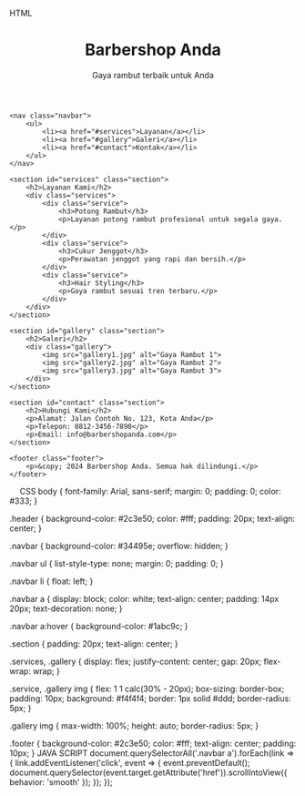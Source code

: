 HTML
<!DOCTYPE html>
<html lang="id">
<head>
    <meta charset="UTF-8">
    <meta name="viewport" content="width=device-width, initial-scale=1.0">
    <title>Barbershop Anda</title>
    <link rel="stylesheet" href="styles.css">
</head>
<body>
    <header class="header">
        <div class="container">
            <h1>Barbershop Anda</h1>
            <p>Gaya rambut terbaik untuk Anda</p>
        </div>
    </header>
    
    <nav class="navbar">
        <ul>
            <li><a href="#services">Layanan</a></li>
            <li><a href="#gallery">Galeri</a></li>
            <li><a href="#contact">Kontak</a></li>
        </ul>
    </nav>
    
    <section id="services" class="section">
        <h2>Layanan Kami</h2>
        <div class="services">
            <div class="service">
                <h3>Potong Rambut</h3>
                <p>Layanan potong rambut profesional untuk segala gaya.</p>
            </div>
            <div class="service">
                <h3>Cukur Jenggot</h3>
                <p>Perawatan jenggot yang rapi dan bersih.</p>
            </div>
            <div class="service">
                <h3>Hair Styling</h3>
                <p>Gaya rambut sesuai tren terbaru.</p>
            </div>
        </div>
    </section>
    
    <section id="gallery" class="section">
        <h2>Galeri</h2>
        <div class="gallery">
            <img src="gallery1.jpg" alt="Gaya Rambut 1">
            <img src="gallery2.jpg" alt="Gaya Rambut 2">
            <img src="gallery3.jpg" alt="Gaya Rambut 3">
        </div>
    </section>
    
    <section id="contact" class="section">
        <h2>Hubungi Kami</h2>
        <p>Alamat: Jalan Contoh No. 123, Kota Anda</p>
        <p>Telepon: 0812-3456-7890</p>
        <p>Email: info@barbershopanda.com</p>
    </section>
    
    <footer class="footer">
        <p>&copy; 2024 Barbershop Anda. Semua hak dilindungi.</p>
    </footer>
</body>
</html>

 
CSS
body {
    font-family: Arial, sans-serif;
    margin: 0;
    padding: 0;
    color: #333;
}

.header {
    background-color: #2c3e50;
    color: #fff;
    padding: 20px;
    text-align: center;
}

.navbar {
    background-color: #34495e;
    overflow: hidden;
}

.navbar ul {
    list-style-type: none;
    margin: 0;
    padding: 0;
}

.navbar li {
    float: left;
}

.navbar a {
    display: block;
    color: white;
    text-align: center;
    padding: 14px 20px;
    text-decoration: none;
}

.navbar a:hover {
    background-color: #1abc9c;
}

.section {
    padding: 20px;
    text-align: center;
}

.services, .gallery {
    display: flex;
    justify-content: center;
    gap: 20px;
    flex-wrap: wrap;
}

.service, .gallery img {
    flex: 1 1 calc(30% - 20px);
    box-sizing: border-box;
    padding: 10px;
    background: #f4f4f4;
    border: 1px solid #ddd;
    border-radius: 5px;
}

.gallery img {
    max-width: 100%;
    height: auto;
    border-radius: 5px;
}

.footer {
    background-color: #2c3e50;
    color: #fff;
    text-align: center;
    padding: 10px;
}
JAVA SCRIPT
document.querySelectorAll('.navbar a').forEach(link => {
    link.addEventListener('click', event => {
        event.preventDefault();
        document.querySelector(event.target.getAttribute('href')).scrollIntoView({ behavior: 'smooth' });
    });
});
